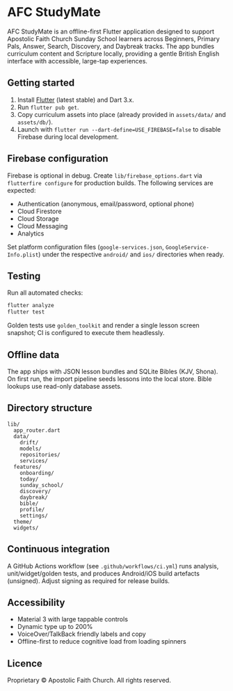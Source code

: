 # AFC StudyMate

AFC StudyMate is an offline-first Flutter application designed to support Apostolic Faith Church Sunday School learners across Beginners, Primary Pals, Answer, Search, Discovery, and Daybreak tracks. The app bundles curriculum content and Scripture locally, providing a gentle British English interface with accessible, large-tap experiences.

## Getting started

1. Install [Flutter](https://flutter.dev/docs/get-started/install) (latest stable) and Dart 3.x.
2. Run `flutter pub get`.
3. Copy curriculum assets into place (already provided in `assets/data/` and `assets/db/`).
4. Launch with `flutter run --dart-define=USE_FIREBASE=false` to disable Firebase during local development.

## Firebase configuration

Firebase is optional in debug. Create `lib/firebase_options.dart` via `flutterfire configure` for production builds. The following services are expected:

- Authentication (anonymous, email/password, optional phone)
- Cloud Firestore
- Cloud Storage
- Cloud Messaging
- Analytics

Set platform configuration files (`google-services.json`, `GoogleService-Info.plist`) under the respective `android/` and `ios/` directories when ready.

## Testing

Run all automated checks:

```sh
flutter analyze
flutter test
```

Golden tests use `golden_toolkit` and render a single lesson screen snapshot; CI is configured to execute them headlessly.

## Offline data

The app ships with JSON lesson bundles and SQLite Bibles (KJV, Shona). On first run, the import pipeline seeds lessons into the local store. Bible lookups use read-only database assets.

## Directory structure

```
lib/
  app_router.dart
  data/
    drift/
    models/
    repositories/
    services/
  features/
    onboarding/
    today/
    sunday_school/
    discovery/
    daybreak/
    bible/
    profile/
    settings/
  theme/
  widgets/
```

## Continuous integration

A GitHub Actions workflow (see `.github/workflows/ci.yml`) runs analysis, unit/widget/golden tests, and produces Android/iOS build artefacts (unsigned). Adjust signing as required for release builds.

## Accessibility

- Material 3 with large tappable controls
- Dynamic type up to 200%
- VoiceOver/TalkBack friendly labels and copy
- Offline-first to reduce cognitive load from loading spinners

## Licence

Proprietary © Apostolic Faith Church. All rights reserved.
